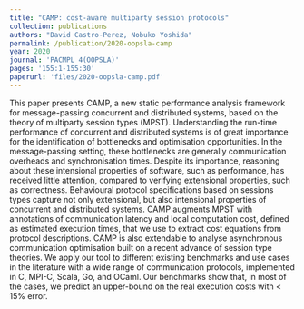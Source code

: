 ```yaml
---
title: "CAMP: cost-aware multiparty session protocols"
collection: publications
authors: "David Castro-Perez, Nobuko Yoshida"
permalink: /publication/2020-oopsla-camp
year: 2020
journal: 'PACMPL 4(OOPSLA)'
pages: '155:1-155:30'
paperurl: 'files/2020-oopsla-camp.pdf'
---
```


This paper presents CAMP, a new static performance analysis framework for
message-passing concurrent and distributed systems, based on the theory of
multiparty session types (MPST). Understanding the run-time performance of
concurrent and distributed systems is of great importance for the
identification of bottlenecks and optimisation opportunities. In the
message-passing setting, these bottlenecks are generally communication
overheads and synchronisation times. Despite its importance, reasoning about
these intensional properties of software, such as performance, has received
little attention, compared to verifying extensional properties, such as
correctness. Behavioural protocol specifications based on sessions types
capture not only extensional, but also intensional properties of concurrent and
distributed systems. CAMP augments MPST with annotations of communication
latency and local computation cost, defined as estimated execution times, that
we use to extract cost equations from protocol descriptions. CAMP is also
extendable to analyse asynchronous communication optimisation built on a recent
advance of session type theories. We apply our tool to different existing
benchmarks and use cases in the literature with a wide range of communication
protocols, implemented in C, MPI-C, Scala, Go, and OCaml. Our benchmarks show
that, in most of the cases, we predict an upper-bound on the real execution
costs with < 15% error.
